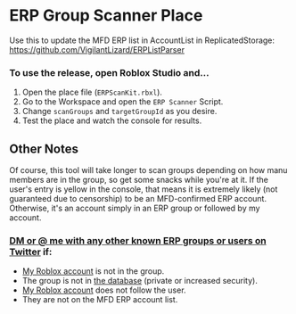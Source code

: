 # ERP Group Scanner Place
Use this to update the MFD ERP list in AccountList in ReplicatedStorage: https://github.com/VigilantLizard/ERPListParser

### To use the release, open Roblox Studio and...
1. Open the place file (`ERPScanKit.rbxl`).
2. Go to the Workspace and open the `ERP Scanner` Script.
3. Change `scanGroups` and `targetGroupId` as you desire.
4. Test the place and watch the console for results.

## Other Notes
Of course, this tool will take longer to scan groups depending on how manu members are in the group, so get some snacks while you're at it.
If the user's entry is yellow in the console, that means it is extremely likely (not guaranteed due to censorship) to be an MFD-confirmed ERP account. Otherwise, it's an account simply in an ERP group or followed by my account.

### [DM or @ me with any other known ERP groups or users on Twitter](https://x.com/VigilantLizard) if:
- [My Roblox account](https://www.roblox.com/users/7506583559/profile) is not in the group.
- The group is not in [the database](https://github.com/VigilantLizard/ERPLists) (private or increased security).
- [My Roblox account](https://www.roblox.com/users/7506583559/friends#!/following) does not follow the user.
- They are not on the MFD ERP account list.
